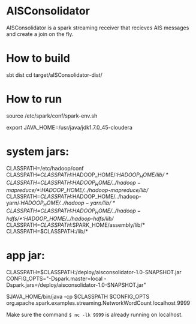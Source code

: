 AISConsolidator
===============

AISConsolidator is a spark streaming receiver that recieves AIS messages and create a join on the fly.

How to build
====================
sbt dist
cd  target/aISConsolidator-dist/

How to run
===========

source /etc/spark/conf/spark-env.sh 

export JAVA_HOME=/usr/java/jdk1.7.0_45-cloudera 

# system jars: 
CLASSPATH=/etc/hadoop/conf 
CLASSPATH=$CLASSPATH:$HADOOP_HOME/*:$HADOOP_HOME/lib/* 
CLASSPATH=$CLASSPATH:$HADOOP_HOME/../hadoop-mapreduce/*:$HADOOP_HOME/../hadoop-mapreduce/lib/* 
CLASSPATH=$CLASSPATH:$HADOOP_HOME/../hadoop-yarn/*:$HADOOP_HOME/../hadoop-yarn/lib/* 
CLASSPATH=$CLASSPATH:$HADOOP_HOME/../hadoop-hdfs/*:$HADOOP_HOME/../hadoop-hdfs/lib/* 
CLASSPATH=$CLASSPATH:$SPARK_HOME/assembly/lib/* 
CLASSPATH=$CLASSPATH:/lib/* 

# app jar: 
CLASSPATH=$CLASSPATH:/deploy/aisconsolidator-1.0-SNAPSHOT.jar 
CONFIG_OPTS="-Dspark.master=local -Dspark.jars=/deploy/aisconsolidator-1.0-SNAPSHOT.jar" 

$JAVA_HOME/bin/java -cp $CLASSPATH $CONFIG_OPTS org.apache.spark.examples.streaming.NetworkWordCount localhost 9999 

 Make sure the command `$ nc -lk 9999` is already running on localhost. 
